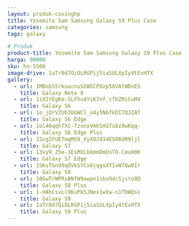 ```yaml
---
layout: produk-casinghp
title: Yosemite Sam Samsung Galaxy S9 Plus Case
categories: samsung
tags: galaxy

# Produk
product-title: Yosemite Sam Samsung Galaxy S9 Plus Case
harga: 90000
sku: hn-5500
image-drive: 1aTr8d7QiOLRGPij5iaSULXpIy4tEvHTX
gallery:
  - url: 1MBnbS5rkuucnuSXWSCPUzp58VAtWDnES
    title: Galaxy Note 8
  - url: 1i8IYEgKe-SLFhu4YiK7nf_cfKZMiCuM4
    title: Galaxy S6
  - url: 1o_jQrVZUb3bGWCl_o4y5NGfkDITQJZAT
    title: Galaxy S6 Edge
  - url: 1ol46qqhTXC-TzxnxVmhSXGTubz0wKqq-
    title: Galaxy S6 Edge Plus
  - url: 1Scg2FUE7mqMU9_XyX8J934E508dR9ljl
    title: Galaxy S7
  - url: 13xy9_Z5e-1EsMVLbkmmDmUsTO-CmuH0K
    title: Galaxy S7 Edge
  - url: 1SKsTGnd9qOVkSYCx8jqgxXTIvW76w0Ir
    title: Galaxy S8
  - url: 10GwTrWPRsBNfW9awpn1sbvOdcSjsto8Q
    title: Galaxy S8 Plus
  - url: 1-HAhCsvLl9KuPk5JNex1wVw-n1TbWQss
    title: Galaxy S9
  - url: 1aTr8d7QiOLRGPij5iaSULXpIy4tEvHTX
    title: Galaxy S9 Plus
---
```

